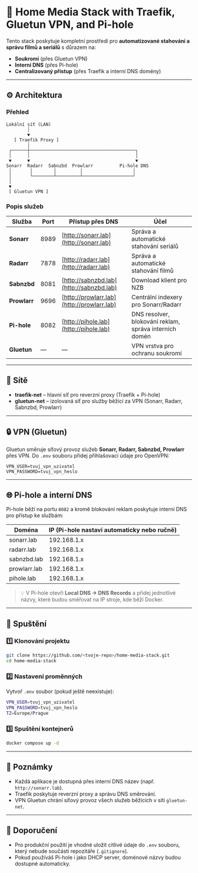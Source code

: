 # 🧩 Home Media Stack with Traefik, Gluetun VPN, and Pi-hole

Tento stack poskytuje kompletní prostředí pro **automatizované stahování a správu filmů a seriálů** s důrazem na:
- **Soukromí** (přes Gluetun VPN)
- **Interní DNS** (přes Pi-hole)
- **Centralizovaný přístup** (přes Traefik a interní DNS domény)

---

## ⚙️ Architektura

### Přehled
```
Lokální síť (LAN)
        │
        ▼
   [ Traefik Proxy ]
        │
 ┌──────┼────────────────────────────────────────┐
 │      │                                        │
 ▼      ▼                                        ▼
Sonarr  Radarr  Sabnzbd  Prowlarr          Pi-hole DNS
 │       │        │         │                   │
 │       └────────┴─────────┴───────────────────┘
 │
 ▼
 [ Gluetun VPN ]
```

### Popis služeb

| Služba     | Port | Přístup přes DNS        | Účel |
|-------------|------|-------------------------|------|
| **Sonarr**  | 8989 | [http://sonarr.lab](http://sonarr.lab) | Správa a automatické stahování seriálů |
| **Radarr**  | 7878 | [http://radarr.lab](http://radarr.lab) | Správa a automatické stahování filmů |
| **Sabnzbd** | 8081 | [http://sabnzbd.lab](http://sabnzbd.lab) | Download klient pro NZB |
| **Prowlarr**| 9696 | [http://prowlarr.lab](http://prowlarr.lab) | Centrální indexery pro Sonarr/Radarr |
| **Pi-hole** | 8082 | [http://pihole.lab](http://pihole.lab) | DNS resolver, blokování reklam, správa interních domén |
| **Gluetun** | —    | —                       | VPN vrstva pro ochranu soukromí |

---

## 🧱 Sítě

- **traefik-net** – hlavní síť pro reverzní proxy (Traefik + Pi-hole)
- **gluetun-net** – izolovaná síť pro služby běžící za VPN (Sonarr, Radarr, Sabnzbd, Prowlarr)

---

## 🔒 VPN (Gluetun)

Gluetun směruje síťový provoz služeb **Sonarr, Radarr, Sabnzbd, Prowlarr** přes VPN.
Do `.env` souboru přidej přihlašovací údaje pro OpenVPN:

```env
VPN_USER=tvuj_vpn_uzivatel
VPN_PASSWORD=tvuj_vpn_heslo
```

---

## 🌐 Pi-hole a interní DNS

Pi-hole běží na portu `8082` a kromě blokování reklam poskytuje interní DNS pro přístup ke službám:

| Doména | IP (Pi-hole nastaví automaticky nebo ručně) |
|---------|---------------------------------------------|
| sonarr.lab | 192.168.1.x |
| radarr.lab | 192.168.1.x |
| sabnzbd.lab | 192.168.1.x |
| prowlarr.lab | 192.168.1.x |
| pihole.lab | 192.168.1.x |

> 💡 V Pi-hole otevři **Local DNS → DNS Records** a přidej jednotlivé názvy, které budou směřovat na IP stroje, kde běží Docker.

---

## 🧭 Spuštění

### 1️⃣ Klonování projektu
```bash
git clone https://github.com/<tvoje-repo>/home-media-stack.git
cd home-media-stack
```

### 2️⃣ Nastavení proměnných
Vytvoř `.env` soubor (pokud ještě neexistuje):
```bash
VPN_USER=tvuj_vpn_uzivatel
VPN_PASSWORD=tvuj_vpn_heslo
TZ=Europe/Prague
```

### 3️⃣ Spuštění kontejnerů
```bash
docker compose up -d
```

---

## 🧰 Poznámky
- Každá aplikace je dostupná přes interní DNS název (např. `http://sonarr.lab`).
- Traefik poskytuje reverzní proxy a správu DNS směrování.
- VPN Gluetun chrání síťový provoz všech služeb běžících v síti `gluetun-net`.

---

## 🧠 Doporučení
- Pro produkční použití je vhodné uložit citlivé údaje do `.env` souboru, který nebude součástí repozitáře (`.gitignore`).
- Pokud používáš Pi-hole i jako DHCP server, doménové názvy budou dostupné automaticky.
